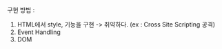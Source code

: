 구현 방법 :  
1. HTML에서 style, 기능을 구현 -> 취약하다. (ex : Cross Site Scripting 공격)  
2. Event Handling  
3. DOM  
